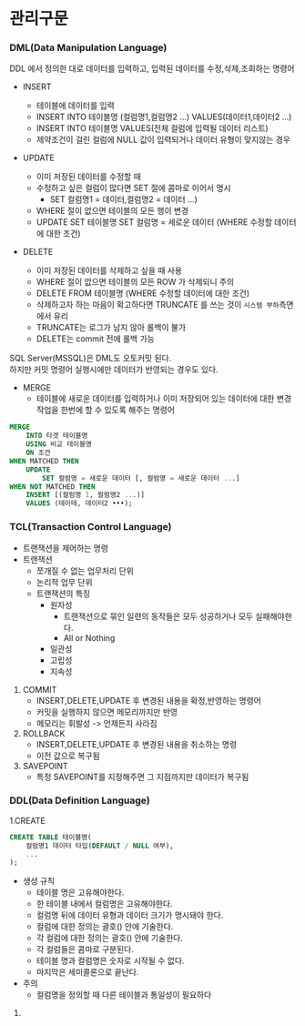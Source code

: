 # 관리구문

### DML(Data Manipulation Language)
DDL 에서 정의한 대로 데이터를 입력하고, 입력된 데이터를 수정,삭제,조회하는 명령어

* INSERT
  * 테이블에 데이터를 입력
  * INSERT INTO 테이블명 (컬럼명1,컬럼명2 ...) VALUES(데이터1,데이터2 ...)
  * INSERT INTO 테이블명 VALUES(전체 컬럼에 입력될 데이터 리스트)
  * 제약조건이 걸린 컬럼에 NULL 값이 입력되거나 데이터 유형이 맞지않는 경우
  
*  UPDATE
  	* 이미 저장된 데이터를 수정할 때
 	 * 수정하고 싶은 컬럼이 많다면 SET 절에 콤마로 이어서 명시
   	 	* SET 컬럼명1 = 데이터,컬럼명2 = 데이터 ...)
  	* WHERE 절이 없으면 테이블의 모든 행이 변경
 	 * UPDATE SET 테이블명 SET 컬럼명 = 세로운 데이터 (WHERE 수정할 데이터에 대한 조건)
 	



* DELETE 
	* 이미 저장된 데이터를 삭제하고 싶을 때 사용
	* WHERE 절이 없으면 테이블의 모든 ROW 가 삭제되니 주의
	* DELETE FROM 테이블명 (WHERE 수정할 데이터에 대한 조건)
	* 삭제하고자 하는 마음이 확고하다면 TRUNCATE 를 쓰는 것이 `시스템 부하`측면에서 유리
	* TRUNCATE는 로그가 남지 않아 롤백이 불가
	* DELETE는 commit 전에 롤백 가능


SQL Server(MSSQL)은 DML도 오토커밋 된다.<br>
하지만 커밋 명령어 실행시에만 데이터가 반영되는 경우도 있다.<br>

* MERGE
	* 테이블에 새로운 데이터를 입력하거나 이미 저장되어 있는 데이터에 대한 변경 작업을 한번에 할 수 있도록 해주는 명령어
```sql
MERGE
	INTO 타겟 테이블명
	USING 비교 테이블명 
	ON 조건
WHEN MATCHED THEN
	UPDATE
		SET 컬럼명 = 새로운 데이터 [, 컬럼명 = 새로운 데이터 ...] 
WHEN NOT MATCHED THEN
	INSERT [(컬럼명 1, 컬럼명2 ...)] 
	VALUES (데이테, 데이터2 •••);
```


### TCL(Transaction Control Language)
* 트랜잭션을 제어하는 명령
* 트랜잭션
	* 쪼개질 수  없는 업무처리 단위
	* 논리적 업무 단위
	* 트랜잭션의 특징
		* 원자성
			* 트랜잭션으로 묶인 일련의 동작들은 모두 성공하거나 모두 실패해야한다.
			* All or Nothing
		* 일관성
		* 고립성
		* 지속성

1. COMMIT
	* INSERT,DELETE,UPDATE 후 변경된 내용을 확정,반영하는 명령어
	* 커밋을 실행하지 않으면 메모리까지만 반영
	* 메모리는 휘발성 -> 언제든지 사라짐
2. ROLLBACK
	* INSERT,DELETE,UPDATE 후 변경된 내용을 취소하는 명령
	* 이전 값으로 복구됨
3. SAVEPOINT
	* 특정 SAVEPOINT를 지정해주면 그 지점까지만 데이터가 복구됨

### DDL(Data Definition Language)
1.CREATE

```sql
CREATE TABLE 테이블명(
	컬럼명1 데이터 타입(DEFAULT / NULL 여부),
	...
);

```

* 생성 규칙
	* 테이블 명은 고유해야한다.
	* 한 테이블 내에서 컬럼명은 고유해야한다.
	* 컬럼명 뒤에 데이터 유형과 데이터 크기가 명시돼야 한다.
	* 컬럼에 대한 정의는 괄호() 안에 기술한다.
	* 각 컬럼에 대한 정의는 괄호() 안에 기술한다.
	* 각 컬럼들은 콤마로 구분된다.
	* 테이블 명과 컬럼명은 숫자로 시작될 수 없다.
	* 마지막은 세미콜론으로 끝난다.
* 주의
  * 컬럼명을 정의할 때 다른 테이블과 통일성이 필요하다 
1. 
